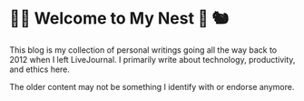 # 👋🏻 Welcome to My Nest 🌳 🐿️

This blog is my collection of personal writings going all the way back to 2012 when I left LiveJournal.
I primarily write about technology, productivity, and ethics here.

The older content may not be something I identify with or endorse anymore.
